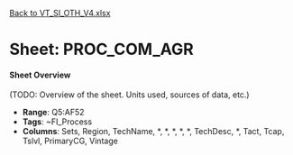 [Back to VT_SI_OTH_V4.xlsx](README.md)

# Sheet: PROC_COM_AGR

#### Sheet Overview

(TODO: Overview of the sheet. Units used, sources of data, etc.)

- **Range**: Q5:AF52
- **Tags**: ~FI_Process
- **Columns**: Sets, Region, TechName, *, *, *, *, *, TechDesc, *, Tact, Tcap, Tslvl, PrimaryCG, Vintage

